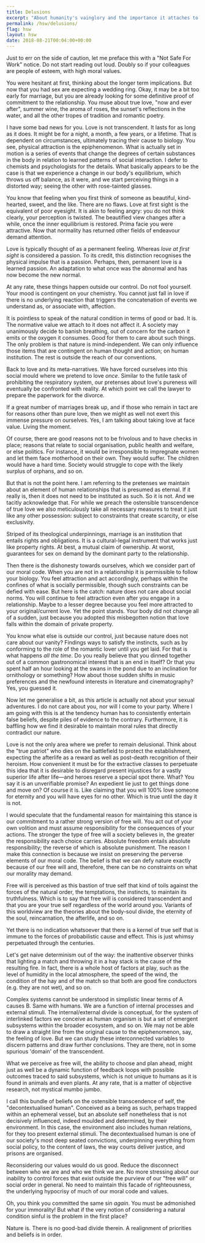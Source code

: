 ```yaml
---
title: Delusions
excerpt: "About humanity's vainglory and the importance it attaches to mundane things."
permalink: /hsw/delusions/
flag: hsw
layout: hsw
date: 2018-08-21T00:04:00+00:00
---
```

Just to err on the side of caution, let me preface this with a
"Not Safe For Work" notice. Do not start reading out loud. Doubly
so if your colleagues are people of esteem, with high moral
values.

You were hesitant at first, thinking about the longer term
implications.  But now that you had sex are expecting a wedding
ring.  Okay, it may be a bit too early for marriage, but you are
already looking for some definitive proof of commitment to the
relationship.  You muse about true love, "now and ever after",
summer wine, the aroma of roses, the sunset's reflections in the
water, and all the other tropes of tradition and romantic poetry.

I have some bad news for you.  Love is not transcendent.  It
lasts for as long as it does.  It might be for a night, a month,
a few years, or a lifetime.  That is dependent on circumstances,
ultimately tracing their cause to biology.  You see, physical
attraction is the epiphenomenon.  What is actually set in motion
is a series of events that change the degrees of certain
substances in the body in relation to learned patterns of social
interaction.  I defer to chemists and psychologists for the
details.  What basically appears to be the case is that we
experience a change in our body's equilibrium, which throws us
off balance, as it were, and we start perceiving things in a
distorted way; seeing the other with rose-tainted glasses.

You know that feeling when you first think of someone as
beautiful, kind-hearted, sweet, and the like.  There are no
flaws.  Love at first sight is the equivalent of poor eyesight.  It is
akin to feeling angry: you do not think clearly, your perception
is twisted.  The beautified view changes after a while, once the
inner equilibrium is restored.  Prima facie you were attractive.
Now that normality has returned other fields of endeavour demand
attention.

Love is typically thought of as a permanent feeling.  Whereas
*love at first sight* is considered a passion.  To its credit,
this distinction recognises the physical impulse that is a
passion.  Perhaps, then, permanent love is a learned passion.  An
adaptation to what once was the abnormal and has now become the
new normal.

At any rate, these things happen outside our control.  Do not
fool yourself.  Your mood is contingent on your chemistry.  You
cannot just fall in love if there is no underlying reaction that
triggers the concatenation of events we understand as, or
associate with, affection.

It is pointless to speak of the natural condition in terms of
good or bad.  It is.  The normative value we attach to it does
not affect it.  A society may unanimously decide to banish
breathing, out of concern for the carbon it emits or the oxygen
it consumes.  Good for them to care about such things.  The only
problem is that nature is mind-independent.  We can only
influence those items that are contingent on human thought and
action; on human institution.  The rest is outside the reach of
our conventions.

Back to love and its meta-narratives.  We have forced ourselves
into this social mould where we pretend to love *once*.  Similar
to the futile task of prohibiting the respiratory system, our
pretenses about love's pureness will eventually be confronted
with reality.  At which point we call the lawyer to prepare the
paperwork for the divorce.

If a great number of marriages break up, and if those who remain
in tact are for reasons other than pure love, then we might as
well not exert this immense pressure on ourselves.  Yes, I am
talking about taking love at face value.  Living the moment.

Of course, there are good reasons not to be frivolous and to have
checks in place; reasons that relate to social organisation,
public health and welfare, or else politics.  For instance, it
would be irresponsible to impregnate women and let them face
motherhood on their own.  They would suffer.  The children would
have a hard time.  Society would struggle to cope with the likely
surplus of orphans, and so on.

But that is not the point here.  I am referring to the pretenses
we maintain about an element of human relationships that is
presumed as eternal.  If it really is, then it does not need to
be instituted as such.  So it is not.  And we tacitly acknowledge
that.  For while we preach the ostensible transcendence of true
love we also meticulously take all necessary measures to treat it
just like any other possession: subject to constraints that
create scarcity, or else exclusivity.

Striped of its theological underpinnings, marriage is an
institution that entails rights and obligations.  It is a
cultural-legal instrument that works just like property rights.
At best, a mutual claim of ownership.  At worst, guarantees for
sex on demand by the dominant party to the relationship.

Then there is the dishonesty towards ourselves, which we consider
part of our moral code.  When you are not in a relationship it is
permissible to follow your biology.  You feel attraction and act
accordingly, perhaps within the confines of what is socially
permissible, though such constraints can be defied with ease.
But here is the catch: nature does not care about social norms.
You will continue to feel attraction even after you engage in a
relationship.  Maybe to a lesser degree because you feel more
attracted to your original/current love.  Yet the point stands.
Your body did not change all of a sudden, just because you
adopted this misbegotten notion that love falls within the domain
of private property.

You know what else is outside our control, just because nature
does not care about our vanity?  Findings ways to satisfy the
instincts, such as by conforming to the role of the romantic
lover until you get laid.  For that is what happens *all the
time*.  Do you really believe that you dinned together out of a
common gastronomical interest that is an end in itself?  Or that
you spent half an hour looking at the swans in the pond due to an
inclination for ornithology or something?  How about those sudden
shifts in music preferences and the newfound interests in
literature and cinematography?  Yes, you guessed it.

Now let me generalise a bit, as this article is actually not
about your sexual adventures.  I do not care about you, nor will
I come to your party.  Where I am going with this is at the
tendency human has to consistently entertain false beliefs,
despite piles of evidence to the contrary.  Furthermore, it is
baffling how we find it desirable to maintain moral rules that
directly contradict our nature.

Love is not the only area where we prefer to remain delusional.
Think about the "true patriot" who dies on the battlefield to
protect the establishment, expecting the afterlife as a reward as
well as post-death recognition of their heroism.  How convenient
it must be for the extractive classes to perpetuate this idea
that it is desirable to disregard present injustices for a vastly
superior life after life—and heroes reserve a special spot there.
What?  You say it is an unverifiable promise?  An expedient lie
just to get things done and move on?  Of course it is.  Like
claiming that you will 100% love someone for eternity and you
will have eyes for no other.  Which is true until the day it is
not.

I would speculate that the fundamental reason for maintaining
this stance is our commitment to a rather strong version of free
will.  You act out of your own volition and must assume
responsibility for the consequences of your actions.  The
stronger the type of free will a society believes in, the greater
the responsibility each choice carries.  Absolute freedom entails
absolute responsibility; the reverse of which is absolute
punishment.  The reason I make this connection is because we
insist on preserving the perverse elements of our moral code.
The belief is that we can defy nature exactly because of our free
will and, therefore, there can be no constraints on what our
morality may demand.

Free will is perceived as this bastion of true self that kind of
toils against the forces of the natural order, the temptations,
the instincts, to maintain its truthfulness.  Which is to say
that free will is considered transcendent and that you are your
true self regardless of the world around you.  Variants of this
worldview are the theories about the body-soul divide, the
eternity of the soul, reincarnation, the afterlife, and so on.

Yet there is no indication whatsoever that there is a kernel of
true self that is immune to the forces of probabilistic cause and
effect. This is just whimsy perpetuated through the
centuries.

Let's get naive determinism out of the way: the inattentive
observer thinks that lighting a match and throwing it in a hay
stack is the cause of the resulting fire. In fact, there is a
whole host of factors at play, such as the level of humidity in
the local atmosphere, the speed of the wind, the condition of the
hay and of the match so that both are good fire conductors (e.g.
they are not wet), and so on.

Complex systems cannot be understood in simplistic linear terms
of A causes B. Same with humans. We are a function of internal
processes and external stimuli. The internal/external divide is
conceptual, for the system of interlinked factors we conceive as
human organism is but a set of emergent subsystems within the
broader ecosystem, and so on. We may not be able to draw a
straight line from the original cause to the epiphenomenon, say,
the feeling of love. But we can study these interconnected
variables to discern patterns and draw further conclusions. They
are there, not in some spurious 'domain' of the transcendent.

What we perceive as free will, the ability to choose and plan
ahead, might just as well be a dynamic function of feedback loops
with possible outcomes traced to said subsystems, which is not
unique to humans as it is found in animals and even plants.  At
any rate, that is a matter of objective research, not mystical
mumbo jumbo.

I call this bundle of beliefs on the ostensible transcendence of
self, the "decontextualised human".  Conceived as a being as
such, perhaps trapped within an ephemeral vessel, but an absolute
self nonetheless that is not decisively influenced, indeed
moulded and determined, by their environment.  In this case, the
environment also includes human relations, for they too present
external stimuli.  The decontextualised human is one of our
society's most deep seated convictions, underpinning everything
from social policy, to the content of laws, the way courts
deliver justice, and prisons are organised.

Reconsidering our values would do us good.  Reduce the disconnect
between who we are and who we think we are.  No more stressing
about our inability to control forces that exist outside the
purview of our "free will" or social order in general.  No need
to maintain this facade of righteousness, the underlying
hypocrisy of much of our moral code and values.

Oh, you think you committed the same sin *again*.  You must be
admonished for your immorality!  But what if the very notion of
considering a natural condition sinful is the problem in the
first place?

Nature is. There is no good-bad divide therein. A realignment of
priorities and beliefs is in order.
